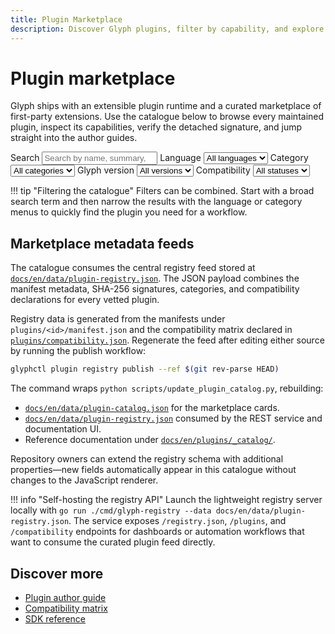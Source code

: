 ```yaml
---
title: Plugin Marketplace
description: Discover Glyph plugins, filter by capability, and explore their compatibility details.
---
```


# Plugin marketplace

Glyph ships with an extensible plugin runtime and a curated marketplace of
first-party extensions. Use the catalogue below to browse every maintained
plugin, inspect its capabilities, verify the detached signature, and jump
straight into the author guides.

<div class="plugin-catalog__toolbar">
  <label class="plugin-catalog__filter">
    <span>Search</span>
    <input type="search" id="plugin-search" placeholder="Search by name, summary, or capability" />
  </label>
  <label class="plugin-catalog__filter">
    <span>Language</span>
    <select id="plugin-language">
      <option value="">All languages</option>
    </select>
  </label>
  <label class="plugin-catalog__filter">
    <span>Category</span>
    <select id="plugin-category">
      <option value="">All categories</option>
    </select>
  </label>
  <label class="plugin-catalog__filter">
    <span>Glyph version</span>
    <select id="plugin-glyph">
      <option value="">All versions</option>
    </select>
  </label>
  <label class="plugin-catalog__filter">
    <span>Compatibility</span>
    <select id="plugin-compatibility-status">
      <option value="">All statuses</option>
    </select>
  </label>
</div>

<div id="plugin-catalog" class="plugin-catalog__grid" data-mdx-component="plugin-catalog"></div>

!!! tip "Filtering the catalogue"
    Filters can be combined. Start with a broad search term and then narrow the
    results with the language or category menus to quickly find the plugin you
    need for a workflow.

## Marketplace metadata feeds

The catalogue consumes the central registry feed stored at
[`docs/en/data/plugin-registry.json`](../data/plugin-registry.json). The JSON
payload combines the manifest metadata, SHA-256 signatures, categories, and
compatibility declarations for every vetted plugin.

Registry data is generated from the manifests under `plugins/<id>/manifest.json`
and the compatibility matrix declared in
[`plugins/compatibility.json`](../../plugins/compatibility.json). Regenerate the
feed after editing either source by running the publish workflow:

```bash
glyphctl plugin registry publish --ref $(git rev-parse HEAD)
```

The command wraps `python scripts/update_plugin_catalog.py`, rebuilding:

- [`docs/en/data/plugin-catalog.json`](../data/plugin-catalog.json) for the
  marketplace cards.
- [`docs/en/data/plugin-registry.json`](../data/plugin-registry.json) consumed by
  the REST service and documentation UI.
- Reference documentation under [`docs/en/plugins/_catalog/`](./_catalog/).

Repository owners can extend the registry schema with additional properties—new
fields automatically appear in this catalogue without changes to the JavaScript
renderer.

!!! info "Self-hosting the registry API"
    Launch the lightweight registry server locally with
    `go run ./cmd/glyph-registry --data docs/en/data/plugin-registry.json`. The
    service exposes `/registry.json`, `/plugins`, and `/compatibility` endpoints
    for dashboards or automation workflows that want to consume the curated
    plugin feed directly.

## Discover more

- [Plugin author guide](./index.md)
- [Compatibility matrix](./compatibility-matrix.md)
- [SDK reference](../dev-guide/index.md#plugin-development-loop)
